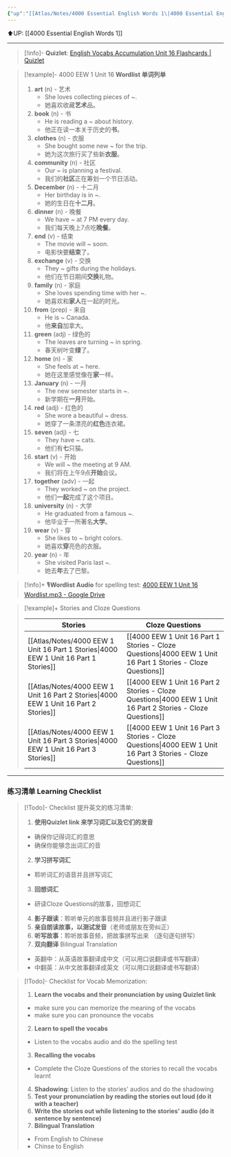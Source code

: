 ```yaml
---
{"up":"[[Atlas/Notes/4000 Essential English Words 1\|4000 Essential English Words 1]]","dg-publish":true,"permalink":"/atlas/notes/4000-eew-1-unit-16/","dgPassFrontmatter":true}
---
```


⬆️UP: [[4000 Essential English Words 1]]

---
> [!info]- **Quizlet**: [English Vocabs Accumulation Unit 16 Flashcards | Quizlet](https://quizlet.com/my/933061706/english-vocabs-accumulation-unit-16-flash-cards/?i=1vbzw5&x=1jqt)

> [!example]- 4000 EEW 1 Unit 16 **Wordlist 单词列单**
> 1. **art** (n) - 艺术  
>     - She loves collecting pieces of ~.  
>     - 她喜欢收藏**艺术**品。
> 2. **book** (n) - 书  
>     - He is reading a ~ about history.  
>     - 他正在读一本关于历史的**书**。
> 3. **clothes** (n) - 衣服  
>     - She bought some new ~ for the trip. 
>     - 她为这次旅行买了些新**衣服**。
> 4. **community** (n) - 社区  
>     - Our ~ is planning a festival.  
>     - 我们的**社区**正在筹划一个节日活动。
> 5. **December** (n) - 十二月  
>     - Her birthday is in ~.
>     - 她的生日在**十二月**。
> 6. **dinner** (n) - 晚餐  
>     - We have ~ at 7 PM every day.  
>     - 我们每天晚上7点吃**晚餐**。
> 7. **end** (v) - 结束  
>     - The movie will ~ soon.
>     - 电影快要**结束**了。
> 8. **exchange** (v) - 交换  
>     - They ~ gifts during the holidays.  
>     - 他们在节日期间**交换**礼物。
> 9. **family** (n) - 家庭  
>     - She loves spending time with her ~.  
>     - 她喜欢和**家人**在一起的时光。
> 10. **from** (prep) - 来自  
>     - He is ~ Canada.  
>     - 他**来自**加拿大。
> 11. **green** (adj) - 绿色的  
>     - The leaves are turning ~ in spring.  
>     - 春天树叶变**绿**了。
> 12. **home** (n) - 家  
>     - She feels at ~ here.  
>     - 她在这里感觉像在**家**一样。
> 13. **January** (n) - 一月  
>     - The new semester starts in ~.  
>     - 新学期在**一月**开始。
> 14. **red** (adj) - 红色的  
>     - She wore a beautiful ~ dress.  
>     - 她穿了一条漂亮的**红色**连衣裙。
> 15. **seven** (adj) - 七  
>     - They have ~ cats.  
>     - 他们有**七**只猫。
> 16. **start** (v) - 开始  
>     - We will ~ the meeting at 9 AM.  
>     - 我们将在上午9点**开始**会议。
> 17. **together** (adv) - 一起  
>     - They worked ~ on the project.  
>     - 他们**一起**完成了这个项目。
> 18. **university** (n) - 大学  
>     - He graduated from a famous ~.  
>     - 他毕业于一所著名**大学**。
> 19. **wear** (v) - 穿  
>     - She likes to ~ bright colors.  
>     - 她喜欢**穿**亮色的衣服。
> 20. **year** (n) - 年  
>     - She visited Paris last ~.  
>     - 她去**年**去了巴黎。


> [!info]+ 🎙️**Wordlist Audio** for spelling test: [4000 EEW 1 Unit 16 Wordlist.mp3 - Google Drive](https://drive.google.com/file/d/1BVH50SmlIkOtrwO2So-ig2TiTaoK6nEA/view?usp=drive_link)

> [!example]+ Stories and Cloze Questions
>
> | Stories                               | Cloze Questions                                         |
> | ------------------------------------- | ------------------------------------------------------- |
> | [[Atlas/Notes/4000 EEW 1 Unit 16 Part 1 Stories\|4000 EEW 1 Unit 16 Part 1 Stories]] | [[4000 EEW 1 Unit 16 Part 1 Stories - Cloze Questions\|4000 EEW 1 Unit 16 Part 1 Stories - Cloze Questions]] |
> | [[Atlas/Notes/4000 EEW 1 Unit 16 Part 2 Stories\|4000 EEW 1 Unit 16 Part 2 Stories]] | [[4000 EEW 1 Unit 16 Part 2 Stories - Cloze Questions\|4000 EEW 1 Unit 16 Part 2 Stories - Cloze Questions]] |
> | [[Atlas/Notes/4000 EEW 1 Unit 16 Part 3 Stories\|4000 EEW 1 Unit 16 Part 3 Stories]] | [[4000 EEW 1 Unit 16 Part 3 Stories - Cloze Questions\|4000 EEW 1 Unit 16 Part 3 Stories - Cloze Questions]] |

---
### 练习清单 Learning Checklist

> [!Todo]- Checklist 提升英文的练习清单:
> 1. **使用Quizlet link 来学习词汇以及它们的发音** 
>	- 确保你记得词汇的意思 
>	- 确保你能够念出词汇的音 
> 2. **学习拼写词汇** 
>	- 聆听词汇的语音并且拼写词汇 
> 3. **回想词汇**
>	- 研读Cloze Questions的故事，回想词汇 
> 4. **影子跟读**：聆听单元的故事音频并且进行影子跟读 
> 5. **亲自朗读故事，以测试发音**（老师或朋友在旁纠正）
> 6. **听写故事**：聆听故事音频，把故事拼写出来 （逐句逐句拼写）
> 7. **双向翻译** Bilingual Translation 
>	- 英翻中：从英语故事翻译成中文（可以用口说翻译或书写翻译）
>	- 中翻英：从中文故事翻译成英文（可以用口说翻译或书写翻译）

> [!Todo]- Checklist for Vocab Memorization:
> 
> 1. **Learn the vocabs and their pronunciation by using Quizlet link**
>	- make sure you can memorize the meaning of the vocabs
>	- make sure you can pronounce the vocabs
> 2. **Learn to spell the vocabs**
>	- Listen to the vocabs audio and do the spelling test
> 3. **Recalling the vocabs**
>	- Complete the Cloze Questions of the stories to recall the vocabs learnt
> 4. **Shadowing**: Listen to the stories' audios and do the shadowing
> 5. **Test your pronunciation by reading the stories out loud (do it with a teacher)**
> 6. **Write the stories out while listening to the stories' audio (do it sentence by sentence)**
> 7. **Bilingual Translation** 
> 	- From English to Chinese
> 	- Chinse to English
